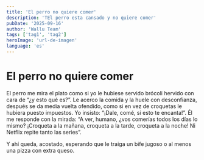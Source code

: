 ```yaml
---
title: 'El perro no quiere comer'
description: 'TEl perro esta cansado y no quiere comer'
pubDate: '2025-09-16'
author: 'Wallu Team'
tags: ['tag1', 'tag2']
heroImage: 'url-de-imagen'
language: 'es'
---
```


# El perro no quiere comer

El perro me mira el plato como si yo le hubiese servido brócoli hervido con cara de “¿y esto qué es?”.
Le acerco la comida y la huele con desconfianza, después se da media vuelta ofendido, como si en vez de croquetas le hubiera puesto impuestos.
Yo insisto: “¡Dale, comé, si esto te encanta!”.
Él me responde con la mirada: “A ver, humano, ¿vos comerías todos los días lo mismo? ¡Croqueta a la mañana, croqueta a la tarde, croqueta a la noche! Ni Netflix repite tanto las series”.

Y ahí queda, acostado, esperando que le traiga un bife jugoso o al menos una pizza con extra queso.